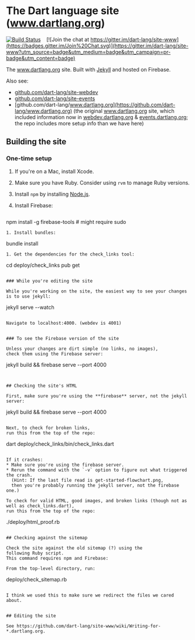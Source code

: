 # The Dart language site (www.dartlang.org)

[![Build Status](https://travis-ci.org/dart-lang/site-www.svg?branch=master)](https://travis-ci.org/dart-lang/site-www)
&nbsp;&nbsp;
[![Join the chat at https://gitter.im/dart-lang/site-www](https://badges.gitter.im/Join%20Chat.svg)](https://gitter.im/dart-lang/site-www?utm_source=badge&utm_medium=badge&utm_campaign=pr-badge&utm_content=badge)

The www.dartlang.org site. Built with
[Jekyll](https://github.com/mojombo/jekyll)
and hosted on Firebase.

Also see:
* [github.com/dart-lang/site-webdev](http://github.com/dart-lang/site-webdev)
* [github.com/dart-lang/site-events](http://github.com/dart-lang/site-events)
* [github.com/dart-lang/www.dartlang.org](https://github.com/dart-lang/www.dartlang.org)
  (the original www.dartlang.org site, which included information now in
  [webdev.dartlang.org](http://webdev.dartlang.org) &
  [events.dartlang.org](http://events.dartlang.org); the repo includes more setup info than we have here)

## Building the site

### One-time setup

1. If you're on a Mac, install Xcode.
1. Make sure you have Ruby. Consider using `rvm` to manage Ruby versions.
1. Install `npm` by installing [Node.js](https://nodejs.org/en/).
1. Install Firebase:

   ```
npm install -g firebase-tools     # might require sudo
```   
1. Install bundles:

   ```
bundle install
```
1. Get the dependencies for the check_links tool:

   ```
cd deploy/check_links
pub get
```

### While you're editing the site

While you're working on the site, the easiest way to see your changes is to use jekyll:

```
jekyll serve --watch
```

Navigate to localhost:4000. (webdev is 4001)


### To see the Firebase version of the site

Unless your changes are dirt simple (no links, no images),
check them using the Firebase server:

```
jekyll build && firebase serve --port 4000
```


## Checking the site's HTML

First, make sure you're using the **firebase** server, not the jekyll server:

```
jekyll build && firebase serve --port 4000
```

Next, to check for broken links,
run this from the top of the repo:

```
dart deploy/check_links/bin/check_links.dart
```

If it crashes:
* Make sure you're using the firebase server.
* Rerun the command with the `-v` option to figure out what triggered the crash.
  (Hint: If the last file read is get-started-flowchart.png,
  then you're probably running the jekyll server, not the firebase one.)

To check for valid HTML, good images, and broken links (though not as well as check_links.dart),
run this from the top of the repo:

```
./deploy/html_proof.rb
```

## Checking against the sitemap

Check the site against the old sitemap (?) using the
following Ruby script.
This command requires npm and Firebase:

From the top-level directory, run:

```
deploy/check_sitemap.rb
```

I think we used this to make sure we redirect the files we cared about.


## Editing the site

See https://github.com/dart-lang/site-www/wiki/Writing-for-*.dartlang.org.
